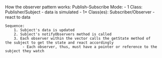 How the observer pattern works:
    Publish-Subscribe Mode:
        - 1 Class: Publisher/Subject - data is simulated
        - 1+ Class(es): Subscriber/Observer - react to data
    
    Sequence:
        1. Subject's data is updated
        2. Subject's notifyObservers method is called
        3. Each observer within the vector calls the getState method of the subject to get the state and react accordingly
            - Each observer, thus, must have a pointer or reference to the subject they watch